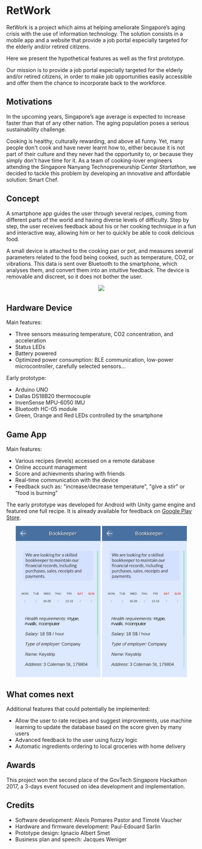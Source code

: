 # RetWork

RetWork is a project which aims at helping ameliorate Singapore’s aging crisis with the use of information technology. The solution consists in a mobile app and a website that provide a job portal especially targeted for the elderly and/or retired citizens.

Here we present the hypothetical features as well as the first prototype.

Our mission is to provide a job portal especially targeted for the elderly and/or retired citizens, in order to make job opportunities easily accessible and offer them the chance to incorporate back to the workforce.

## Motivations

In the upcoming years, Singapore’s age average is expected to increase faster than that of any other nation. The aging population poses a serious sustainability challenge.

Cooking is healthy, culturally rewarding, and above all funny. Yet, many people don't cook and have never learnt how to, either because it is not part of their culture and they never had the opportunity to, or because they simply don't have time for it.
As a team of cooking-lover engineers attending the Singapore Nanyang Technopreneurship Center *Startathon*, we decided to tackle this problem by developing an innovative and affordable solution: Smart Chef.

## Concept

A smartphone app guides the user through several recipes, coming from different parts of the world and having diverse levels of difficulty. Step by step, the user receives feedback about his or her cooking technique in a fun and interactive way, allowing him or her to quickly be able to cook delicious food.

A small device is attached to the cooking pan or pot, and measures several parameters related to the food being cooked, such as temperature, CO2, or vibrations. This data is sent over Bluetooth to the smartphone, which analyses them, and convert them into an intuitive feedback. The device is removable and discreet, so it does not bother the user.

<p align="center">
	<img src="doc/Technical_slide.jpg" width="750"/>
</p>

## Hardware Device

Main features:
* Three sensors measuring temperature, CO2 concentration, and acceleration
* Status LEDs
* Battery powered
* Optimized power consumption: BLE communication, low-power microcontroller, carefully selected sensors...

Early prototype:
* Arduino UNO
* Dallas DS18B20 thermocouple 
* InvenSense MPU-6050 IMU
* Bluetooth HC-05 module
* Green, Orange and Red LEDs controlled by the smartphone

## Game App

Main features:
* Various recipes (levels) accessed on a remote database
* Online account management
* Score and achievments sharing with friends
* Real-time communication with the device
* Feedback such as: "increase/decrease temperature", "give a stir" or "food is burning"

The early prototype was developed for Android with Unity game engine and featured one full recipe. It is already available for feedback on [Google Play Store](https://play.google.com/store/apps/details?id=com.SevaneGames.SmartChef).

<p align="center">
	<img src="doc/App_ui_2.png" height="400">
	<img src="doc/App_ui_1.png" height="400">
</p>

## What comes next

Additional features that could potentially be implemented:
* Allow the user to rate recipes and suggest improvements, use machine learning to update the database based on the score given by many users
* Advanced feedback to the user using fuzzy logic
* Automatic ingredients ordering to local groceries with home delivery

## Awards

This project won the second place of the GovTech Singapore Hackathon 2017, a 3-days event focused on idea development and implementation.

## Credits

* Software development: Alexis Pomares Pastor and Timoté Vaucher
* Hardware and firmware development: Paul-Edouard Sarlin
* Prototype design: Ignacio Albert Smet
* Business plan and speech: Jacques Weniger
